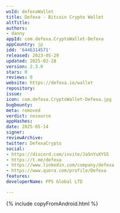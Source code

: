 ```yaml
---
wsId: defexaWallet
title: Defexa - Bitcoin Crypto Wallet
altTitle: 
authors:
- danny
appId: com.defexa.CryptoWallet-Defexa
appCountry: jp
idd: '6446314571'
released: 2023-05-29
updated: 2025-02-28
version: 2.3.0
stars: 0
reviews: 0
website: https://defexa.io/wallet
repository: 
issue: 
icon: com.defexa.CryptoWallet-Defexa.jpg
bugbounty: 
meta: removed
verdict: nosource
appHashes: 
date: 2025-05-14
signer: 
reviewArchive: 
twitter: DefexaCrypto
social:
- https://discord.com/invite/JaSnYuXYS5
- https://t.me/defexa
- https://www.linkedin.com/company/defexa
- https://www.quora.com/profile/Defexa
features: 
developerName: FPS Global LTD

---
```


{% include copyFromAndroid.html %}